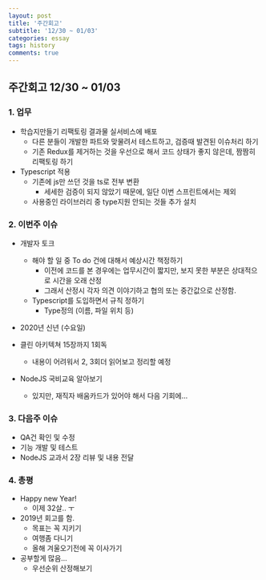 ```yaml
---
layout: post
title: '주간회고'
subtitle: '12/30 ~ 01/03'
categories: essay
tags: history
comments: true
---
```


## 주간회고 12/30 ~ 01/03

### 1. 업무

  - 학습지만들기 리팩토링 결과물 실서비스에 배포
    - 다른 분들이 개발한 파트와 맞물려서 테스트하고, 검증때 발견된 이슈처리 하기
    - 기존 Redux를 제거하는 것을 우선으로 해서 코드 상태가 좋지 않은데, 짬짬히 리팩토링 하기
  - Typescript 적용
    - 기존에 js만 쓰던 것을 ts로 전부 변환
      - 세세한 검증이 되지 않았기 때문에, 일단 이번 스프린트에서는 제외
    - 사용중인 라이브러리 중 type지원 안되는 것들 추가 설치

### 2. 이번주 이슈
  - 개발자 토크
    - 해야 할 일 중 To do 건에 대해서 예상시간 책정하기
      - 이전에 코드를 본 경우에는 업무시간이 짧지만, 보지 못한 부분은 상대적으로 시간을 오래 산정
      - 그래서 산정시 각자 의견 이야기하고 협의 또는 중간값으로 산정함.
    - Typescript를 도입하면서 규칙 정하기
      - Type정의 (이름, 파일 위치 등)

  - 2020년 신년 (수요일)
  - 클린 아키텍쳐 15장까지 1회독
    - 내용이 어려워서 2, 3회더 읽어보고 정리할 예정
  - NodeJS 국비교육 알아보기
    - 있지만, 재직자 배움카드가 있어야 해서 다음 기회에...

### 3. 다음주 이슈

  - QA건 확인 및 수정
  - 기능 개발 및 테스트
  - NodeJS 교과서 2장 리뷰 및 내용 전달

### 4. 총평
  - Happy new Year!
    - 이제 32살.. ㅜ
  - 2019년 회고를 함.
    - 목표는 꼭 지키기
    - 여행좀 다니기
    - 올해 겨울오기전에 꼭 이사가기
  - 공부할게 많음...
    - 우선순위 산정해보기
